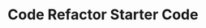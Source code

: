 # Code Refactor Starter Code
<!-- change code to become semantic elements -->

<!-- From lines 29 to 49, change the heading to h2 for all three cases -->

<!-- From lines 51 to 73, change the heading to h3 for all three cases -->

<!-- On Line 75, change the heading to h4 -->

<!-- On Line 30, add alt="SEO booklet on table" -->

<!-- On Line 37, add alt="laptop that says reputation" -->

<!-- On Line 44, add alt="Table with social media and tech icons" -->

<!-- On Line 54, add alt="lead generation icon" -->

<!-- On Line 61, add alt="brand awareness icon" -->

<!-- On Line 68, add alt="cost management icon" -->

<!-- take off "></img>" from line 68 -->

<!-- On Line 7, change "website" to "Horiseon" -->

